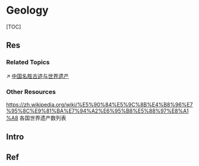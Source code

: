 # Geology

[TOC]



## Res
### Related Topics
↗ [中国名胜古迹与世界遗产](../../🌏%20Politics%20&%20Demography/Countries%20Overview/Asia/China%20🇨🇳/中国大陆地区/中国地理与区划/中国名胜古迹与世界遗产.md)


### Other Resources
https://zh.wikipedia.org/wiki/%E5%90%84%E5%9C%8B%E4%B8%96%E7%95%8C%E9%81%BA%E7%94%A2%E6%95%B8%E5%88%97%E8%A1%A8
各国世界遗产数列表



## Intro



## Ref
[Rising sea levels are threatening this Pacific paradise - Tuvalu]: https://edition.cnn.com/interactive/2019/05/world/tuvalu-climate-change-cnnphotos/

